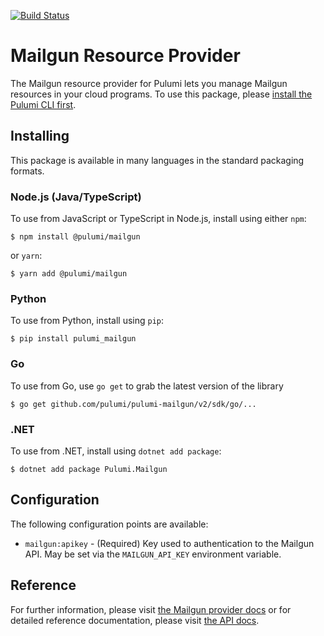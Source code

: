 [![Build Status](https://travis-ci.com/pulumi/pulumi-mailgun.svg?token=eHg7Zp5zdDDJfTjY8ejq&branch=master)](https://travis-ci.com/pulumi/pulumi-mailgun)

# Mailgun Resource Provider

The Mailgun resource provider for Pulumi lets you manage Mailgun resources in your cloud programs. To use
this package, please [install the Pulumi CLI first](https://www.mailgun.com//).

## Installing

This package is available in many languages in the standard packaging formats.

### Node.js (Java/TypeScript)

To use from JavaScript or TypeScript in Node.js, install using either `npm`:

    $ npm install @pulumi/mailgun

or `yarn`:

    $ yarn add @pulumi/mailgun

### Python

To use from Python, install using `pip`:

    $ pip install pulumi_mailgun

### Go

To use from Go, use `go get` to grab the latest version of the library

    $ go get github.com/pulumi/pulumi-mailgun/v2/sdk/go/...

### .NET

To use from .NET, install using `dotnet add package`:

    $ dotnet add package Pulumi.Mailgun

## Configuration

The following configuration points are available:

- `mailgun:apikey` - (Required) Key used to authentication to the Mailgun API. May be set via the `MAILGUN_API_KEY` environment variable.

## Reference

For further information, please visit [the Mailgun provider docs](https://www.pulumi.com/docs/intro/cloud-providers/mailgun) or for detailed reference documentation, please visit [the API docs](https://www.pulumi.com/docs/reference/pkg/mailgun).
